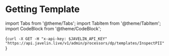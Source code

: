 # Getting Template
import Tabs from '@theme/Tabs';
import TabItem from '@theme/TabItem';
import CodeBlock from '@theme/CodeBlock';

<Tabs>
<TabItem value="shell" label="curl">

<CodeBlock
  language="python">
  {`
curl -X GET -H "x-api-key: $JAVELIN_API_KEY" "https://api.javelin.live/v1/admin/processors/dp/templates/InspectPII"  
`}
</CodeBlock>

</TabItem>

<!--
<TabItem value="py" label="Python">

```py
from javelin_sdk import (
    JavelinClient,
    Template
)

import os

# Retrieve environment variables
javelin_api_key = os.getenv('JAVELIN_API_KEY')
   
# create javelin client
client = JavelinClient(base_url="https://api.javelin.live",
                       javelin_api_key=javelin_api_key,
) 

# template name to get is "InspectPII"
template_name = "InspectPII"

# get the template, for async use `await client.aget_template(template_name)`
print(client.get_template(template_name))
```

</TabItem>

-->

</Tabs>
